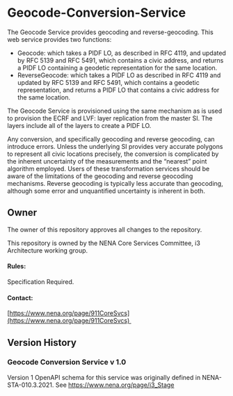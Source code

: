 # Geocode-Conversion-Service
The Geocode Service provides geocoding and reverse-geocoding. This web service provides two functions:

*	Geocode: which takes a PIDF LO, as described in RFC 4119, and updated by RFC 5139 and RFC 5491, which contains a civic address, and returns a PIDF LO containing a geodetic representation for the same location.
* ReverseGeocode: which takes a PIDF LO as described in RFC 4119 and updated by RFC 5139 and RFC 5491, which contains a geodetic representation, and returns a PIDF LO that contains a civic address for the same location.

The Geocode Service is provisioned using the same mechanism as is used to provision the ECRF and LVF: layer replication from the master SI. The layers include all of the layers to create a PIDF LO. 

Any conversion, and specifically geocoding and reverse geocoding, can introduce errors. Unless the underlying SI provides very accurate polygons to represent all civic locations precisely, the conversion is complicated by the inherent uncertainty of the measurements and the “nearest” point algorithm employed. Users of these transformation services should be aware of the limitations of the geocoding and reverse geocoding mechanisms. Reverse geocoding is typically less accurate than geocoding, although some error and unquantified uncertainty is inherent in both.

## Owner

The owner of this repository approves all changes to the repository. 

This repository is owned by the NENA Core Services Committee, i3 Architecture working group.

#### Rules:

Specification Required. 

#### Contact:

[https://www.nena.org/page/911CoreSvcs](https://www.nena.org/page/911CoreSvcs) 

## Version History

### Geocode Conversion Service v 1.0

Version 1 OpenAPI schema for this service was originally defined in NENA-STA-010.3.2021. See https://www.nena.org/page/i3_Stage
